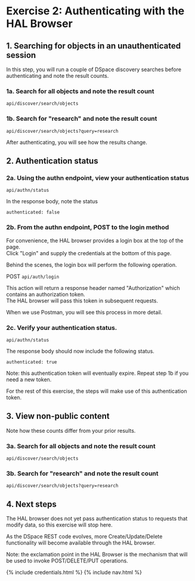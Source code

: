 # Exercise 2: Authenticating with the HAL Browser

## 1. Searching for objects in an unauthenticated session
In this step, you will run a couple of DSpace discovery searches before authenticating and note the result counts.

### 1a. Search for all objects and note the result count

`api/discover/search/objects`

### 1b. Search for "research" and note the result count

`api/discover/search/objects?query=research`

After authenticating, you will see how the results change.

## 2. Authentication status

### 2a. Using the authn endpoint, view your authentication status

`api/authn/status`

In the response body, note the status

    authenticated: false

### 2b. From the authn endpoint, POST to the login method
For convenience, the HAL browser provides a login box at the top of the page.  
Click "Login" and supply the credentials at the bottom of this page.

Behind the scenes, the login box will perform the following operation.

POST `api/auth/login`

This action will return a response header named "Authorization" which contains an authorization token.  
The HAL browser will pass this token in subsequent requests.

When we use Postman, you will see this process in more detail.

### 2c. Verify your authentication status.

`api/authn/status`

The response body should now include the following status.

    authenticated: true

Note: this authentication token will eventually expire.  Repeat step 1b if you need a new token.

For the rest of this exercise, the steps will make use of this authentication token.

## 3. View non-public content
Note how these counts differ from your prior results.

### 3a. Search for all objects and note the result count

`api/discover/search/objects`

### 3b. Search for "research" and note the result count

`api/discover/search/objects?query=research`

## 4. Next steps

The HAL browser does not yet pass authentication status to requests that modify data, so this exercise will stop here.

As the DSpace REST code evolves, more Create/Update/Delete functionality will become available through the HAL browser.

Note: the exclamation point in the HAL Browser is the mechanism that will be used to invoke POST/DELETE/PUT operations.


{% include credentials.html %}
{% include nav.html %}
